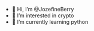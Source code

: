 - 👋 Hi, I’m @JozefineBerry
- 👀 I’m interested in crypto
- 🌱 I’m currently learning python


<!---
JozefineBerry/JozefineBerry is a ✨ special ✨ repository because its `README.md` (this file) appears on your GitHub profile.
You can click the Preview link to take a look at your changes.
--->
